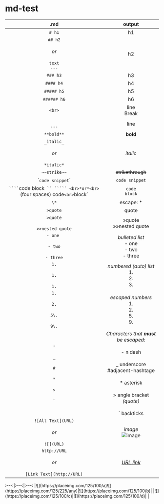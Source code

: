 # md-test

.md | output
:---:|:---:
`# h1`|h1
`## h2`<br><br>*or*<br><br>`text`<br>`---`|h2
`### h3`|h3
`#### h4`|h4
`##### h5`|h5
`###### h6`|h6
`<br>`|line<br>Break
<br>`---`|line
`**bold**`|**bold**
`_italic_`<br><br>*or*<br><br>`*italic*` |*italic*
`~~strike~~`|~~strikethrough~~
\``code snippet`\`|`code snippet`
` ```` `code block` `` ````` <br>*or*<br>` ` ` ` ` ` ` ` `(four spaces) code`<br>`block`|```code```<br>```block```
`\*`|escape: *
`>quote`| quote
`>quote`<br><br>`>>nested quote`|»quote<br>»»nested quote
`- one `<br><br>`- two`<br><br>`- three`| _bulleted list_<br>- one<br>- two<br>- three
`1.`<br><br>`1.`<br><br>`1.`|_numbered (auto) list_<br>1.<br>2.<br>3.
`1.`<br><br>`2.`<br><br>`5\.`<br><br>`9\.`|_escaped numbers_<br>1.<br>2.<br>5.<br>9.
`-`<br><br>`_`<br><br>`#`<br><br>`*`<br><br>`>`<br><br>``` ` ```| _Characters that **must** be escaped:_<br><br>\- n dash<br><br>\_ underscore<br>#adjacent-hashtage<br><br>\* asterisk<br><br>\> angle bracket _(quote)_<br><br>\` backticks
`![Alt Text](URL)`<br><br> *or* <br><br>`![](URL)`| _image_<br> ![image](https://placeimg.com/300/150/any)
`http://URL`<br><br> *or* <br><br>`[Link Text](http://URL)`|[_URL link_]()

<th colspan=3>
:---:|:---:|:---:
|![](https://placeimg.com/125/100/a)<td rowspan=2>![](https://placeimg.com/125/225/any)|![](https://placeimg.com/125/100/b)|
|![](https://placeimg.com/125/100/c)|![](https://placeimg.com/125/100/d)|
<td colspan=3>|
